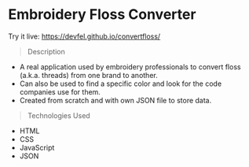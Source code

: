 # Embroidery Floss Converter

Try it live: https://devfel.github.io/convertfloss/

> Description

- A real application used by embroidery professionals to convert floss (a.k.a. threads) from one brand to another. 
- Can also be used to find a specific color and look for the code companies use for them.
- Created from scratch and with own JSON file to store data.

> Technologies Used

- HTML
- CSS
- JavaScript
- JSON
